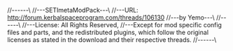 //------\\
//---SETImetaModPack---\\
//---URL: http://forum.kerbalspaceprogram.com/threads/106130
//---by Yemo---\\
//------\\
//---License: All Rights Reserved, 
//---Except for mod specific config files and parts, and the redistributed plugins, which follow the original licenses as stated in the download and their respective threads.
//------\\
